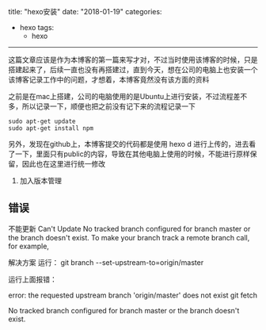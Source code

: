 title:  "hexo安装"
date: "2018-01-19"
categories:
  - hexo
tags:
    - hexo
---

这篇文章应该是作为本博客的第一篇来写才对，不过当时使用该博客的时候，只是搭建起来了，后续一直也没有再搭建过，直到今天，想在公司的电脑上也安装一个该博客记录工作中的问题，才想着，本博客竟然没有该方面的资料

之前是在mac上搭建，公司的电脑使用的是Ubuntu上进行安装，不过流程差不多，所以记录一下，顺便也把之前没有记下来的流程记录一下



```
sudo apt-get update
sudo apt-get install npm

```

另外，发现在github上，本博客提交的代码都是使用 hexo d 进行上传的，进去看了一下，里面只有public的内容，导致在其他电脑上使用的时候，不能进行原样保留，因此也在这里进行统一修改

1. 加入版本管理

## 错误

不能更新
Can't Update
No tracked branch configured for branch master or the branch doesn't exist.
To make your branch track a remote branch call, for example,

解决方案
运行：
git branch --set-upstream-to=origin/master

运行上面报错：

error: the requested upstream branch 'origin/master' does not exist
git fetch


No tracked branch configured for branch master or the branch doesn't exist.
